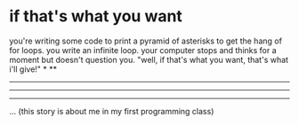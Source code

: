 # if that's what you want
you're writing some code to print a pyramid of asterisks to get the hang of for loops. you write an infinite loop. your computer stops and thinks for a moment but doesn't question you. "well, if that's what you want, that's what i'll give!"
*
**
***
****
*****
...
(this story is about me in my first programming class)
